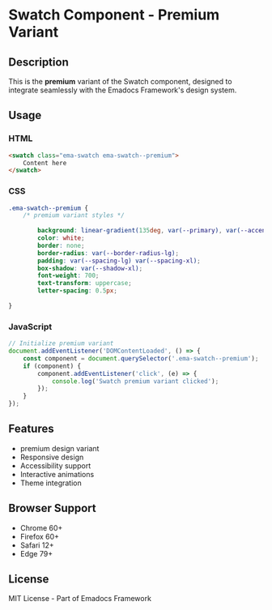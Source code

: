 # Swatch Component - Premium Variant

## Description
This is the **premium** variant of the Swatch component, designed to integrate seamlessly with the Emadocs Framework's design system.

## Usage

### HTML
```html
<swatch class="ema-swatch ema-swatch--premium">
    Content here
</swatch>
```

### CSS
```css
.ema-swatch--premium {
    /* premium variant styles */
    
        background: linear-gradient(135deg, var(--primary), var(--accent));
        color: white;
        border: none;
        border-radius: var(--border-radius-lg);
        padding: var(--spacing-lg) var(--spacing-xl);
        box-shadow: var(--shadow-xl);
        font-weight: 700;
        text-transform: uppercase;
        letter-spacing: 0.5px;
    
}
```

### JavaScript
```javascript
// Initialize premium variant
document.addEventListener('DOMContentLoaded', () => {
    const component = document.querySelector('.ema-swatch--premium');
    if (component) {
        component.addEventListener('click', (e) => {
            console.log('Swatch premium variant clicked');
        });
    }
});
```

## Features
- premium design variant
- Responsive design
- Accessibility support
- Interactive animations
- Theme integration

## Browser Support
- Chrome 60+
- Firefox 60+
- Safari 12+
- Edge 79+

## License
MIT License - Part of Emadocs Framework
